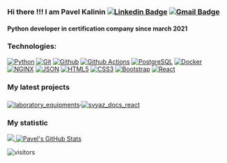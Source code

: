 ### Hi there !!! I am Pavel Kalinin [![Linkedin Badge](https://img.shields.io/badge/-pavelkalininn-blue?style=flat&logo=Linkedin&link=https://www.linkedin.com/in/pavelkalininn/)](https://www.linkedin.com/in/pavelkalininn/) [![Gmail Badge](https://img.shields.io/badge/-pavelkalininn-c14438?style=flat&logo=Gmail&logoColor=white&link=mailto:pavelkalininn@gmail.com)](mailto:pavelkalininn@gmail.com)

#### Python developer in certification company since march 2021

### Technologies:
[![Python](https://img.shields.io/badge/-Python-000000?style=flat&logo=python&logoColor=white&link=https://github.com/Pavelkalininn)](https://github.com/Pavelkalininn) 
[![Git](http://img.shields.io/badge/-Git-000000?style=flat&logo=git&link=https://github.com/Pavelkalininn)](https://github.com/Pavelkalininn) 
[![Github](http://img.shields.io/badge/-Github-000000?style=flat&logo=github&link=https://github.com/Pavelkalininn)](https://github.com/Pavelkalininn)
[![Github Actions](http://img.shields.io/badge/-Github%20Actions-000000?style=flat-square&logo=github-actions&link=https://github.com/Pavelkalininn)](https://github.com/Pavelkalininn)
[![PostgreSQL](https://img.shields.io/badge/-PostgreSQL-000000?style=flat&logo=postgresql&link=https://github.com/Pavelkalininn)](https://github.com/Pavelkalininn)
[![Docker](https://img.shields.io/badge/-Docker-000000?style=flat&logo=docker&link=https://github.com/Pavelkalininn)](https://github.com/Pavelkalininn)
[![NGINX](http://img.shields.io/badge/-NGINX-000000?style=flat-square&logo=nginx&link=https://github.com/Pavelkalininn)](https://github.com/Pavelkalininn)
[![JSON](https://img.shields.io/badge/-json-000000?style=flat&logo=json&link=https://github.com/Pavelkalininn)](https://github.com/Pavelkalininn)
[![HTML5](https://img.shields.io/badge/-HTML5-000000?style=flat&logo=html5&link=https://github.com/Pavelkalininn)](https://github.com/Pavelkalininn) 
[![CSS3](https://img.shields.io/badge/-CSS3-000000?style=flat&logo=css3&link=https://github.com/Pavelkalininn)](https://github.com/Pavelkalininn) 
[![Bootstrap](https://img.shields.io/badge/-Bootstrap-000000?style=flat&logo=bootstrap&link=https://github.com/Pavelkalininn)](https://github.com/Pavelkalininn) 
[![React](https://img.shields.io/badge/-React-000000?style=flat&logo=react&link=https://github.com/Pavelkalininn)](https://github.com/Pavelkalininn) 

### My latest projects

<a href="https://github.com/Pavelkalininn/laboratory_equipments">
  <img align="middle" src="https://github-readme-stats.vercel.app/api/pin/?username=Pavelkalininn&repo=laboratory_equipments" alt="laboratory_equipments" />
</a>
<a href="https://github.com/Pavelkalininn/svyaz_docs_react">
  <img align="middle" src="https://github-readme-stats.vercel.app/api/pin/?username=Pavelkalininn&repo=svyaz_docs_react" alt="svyaz_docs_react" />
</a>

### My statistic
<a href="https://github.com/Pavelkalininn">
  <img src="https://github-readme-stats.vercel.app/api/top-langs/?username=Pavelkalininn&theme=radical" />
</a>
<a href="https://github.com/Pavelkalininn">
  <img src="https://github-readme-stats.vercel.app/api?username=Pavelkalininn&&show_icons=true&theme=radical&line_height=27&v=5" alt="Pavel's GitHub Stats" />
</a>

![visitors](https://visitor-badge.glitch.me/badge?page_id=Pavelkalininn.Pavelkalininn)
